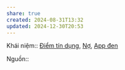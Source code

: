 ```yaml
---
share: true
created: 2024-08-31T13:32
updated: 2024-12-30T20:53
---
```

Khái niệm:: [Điểm tín dụng](../../../../%CE%9E%20Kh%C3%A1i%20ni%E1%BB%87m/%C4%90i%E1%BB%83m%20t%C3%ADn%20d%E1%BB%A5ng.md), [Nợ](N%E1%BB%A3.md), [App đen](../../../../%CE%9E%20Kh%C3%A1i%20ni%E1%BB%87m/App%20%C4%91en.md)

Nguồn:: 
